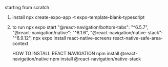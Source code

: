 starting from scratch

1. install npx create-expo-app -t expo-template-blank-typescript
2. to run npx expo start
   "@react-navigation/bottom-tabs": "^6.5.7",
   "@react-navigation/native": "^6.1.6",
   "@react-navigation/native-stack": "^6.9.12",
   npx expo install react-native-screens react-native-safe-area-context

   HOW TO INSTALL REACT NAVIGATION
   npm install @react-navigation/native
   npm install @react-navigation/native-stack
